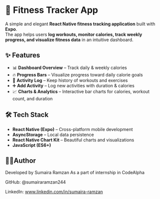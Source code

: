 # 📱 Fitness Tracker App

A simple and elegant **React Native fitness tracking application** built with **Expo**.  
The app helps users **log workouts, monitor calories, track weekly progress, and visualize fitness data** in an intuitive dashboard.  



## ✨ Features

- 📊 **Dashboard Overview** – Track daily & weekly calories  
- 🔥 **Progress Bars** – Visualize progress toward daily calorie goals  
- 📅 **Activity Log** – Keep history of workouts and exercises  
- ➕ **Add Activity** – Log new activities with duration & calories  
- 📈 **Charts & Analytics** – Interactive bar charts for calories, workout count, and duration  



## 🛠️ Tech Stack

- **React Native (Expo)** – Cross-platform mobile development  
- **AsyncStorage** – Local data persistence  
- **React Native Chart Kit** – Beautiful charts and visualizations  
- **JavaScript (ES6+)**  


## 👩‍💻Author

Developed by Sumaira Ramzan  As a part of internship in CodeAlpha

GitHub: @sumairaramzan244

LinkedIn: www.linkedin.com/in/sumaira-ramzan
